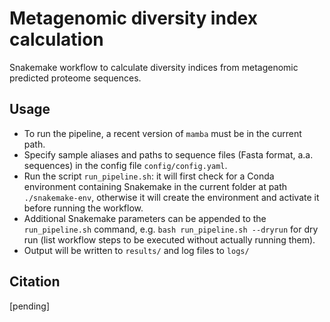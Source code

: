 # Metagenomic diversity index calculation

Snakemake workflow to calculate diversity indices from metagenomic predicted
proteome sequences.


## Usage

 * To run the pipeline, a recent version of `mamba` must be in the current
   path.
 * Specify sample aliases and paths to sequence files (Fasta format, a.a.
   sequences) in the config file `config/config.yaml`.
 * Run the script `run_pipeline.sh`: it will first check for a Conda
   environment containing Snakemake in the current folder at path
   `./snakemake-env`, otherwise it will create the environment and activate it
   before running the workflow.
 * Additional Snakemake parameters can be appended to the `run_pipeline.sh`
   command, e.g. `bash run_pipeline.sh --dryrun` for dry run (list workflow
   steps to be executed without actually running them).
 * Output will be written to `results/` and log files to `logs/`


## Citation

[pending]
